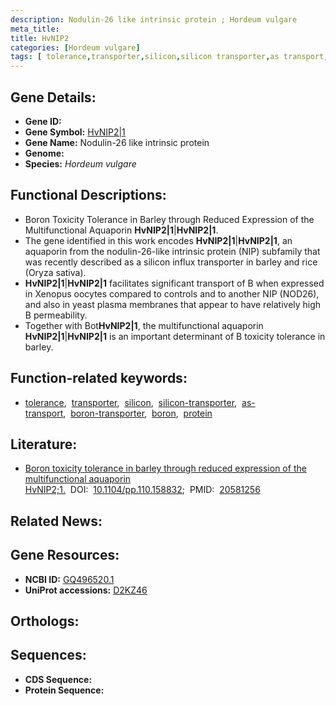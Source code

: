 ```yaml
---
description: Nodulin-26 like intrinsic protein ; Hordeum vulgare
meta_title:
title: HvNIP2
categories: [Hordeum vulgare]
tags: [ tolerance,transporter,silicon,silicon transporter,as transport,boron transporter,boron,protein ]
---
```


## Gene Details:
- **Gene ID:** []()
- **Gene Symbol:** <u>HvNIP2|1</u>
- **Gene Name:** Nodulin-26 like intrinsic protein
- **Genome:** []()
- **Species:** *Hordeum vulgare*

## Functional Descriptions:
   - Boron Toxicity Tolerance in Barley through Reduced Expression of the Multifunctional Aquaporin **HvNIP2|1**|**HvNIP2|1**.
   - The gene identified in this work encodes **HvNIP2|1**|**HvNIP2|1**, an aquaporin from the nodulin-26-like intrinsic protein (NIP) subfamily that was recently described as a silicon influx transporter in barley and rice (Oryza sativa).
   - **HvNIP2|1**|**HvNIP2|1** facilitates significant transport of B when expressed in Xenopus oocytes compared to controls and to another NIP (NOD26), and also in yeast plasma membranes that appear to have relatively high B permeability.
   - Together with Bot**HvNIP2|1**, the multifunctional aquaporin **HvNIP2|1**|**HvNIP2|1** is an important determinant of B toxicity tolerance in barley.

## Function-related keywords:
   - [tolerance](/tags/tolerance/),&nbsp;&nbsp;[transporter](/tags/transporter/),&nbsp;&nbsp;[silicon](/tags/silicon/),&nbsp;&nbsp;[silicon-transporter](/tags/silicon-transporter/),&nbsp;&nbsp;[as-transport](/tags/as-transport/),&nbsp;&nbsp;[boron-transporter](/tags/boron-transporter/),&nbsp;&nbsp;[boron](/tags/boron/),&nbsp;&nbsp;[protein](/tags/protein/)

## Literature:
   - [Boron toxicity tolerance in barley through reduced expression of the multifunctional aquaporin HvNIP2;1.](https://doi.org/10.1104/pp.110.158832)&nbsp;&nbsp;DOI:&nbsp;&nbsp;[10.1104/pp.110.158832](https://doi.org/10.1104/pp.110.158832);&nbsp;&nbsp;PMID:&nbsp;&nbsp;[20581256](https://pubmed.ncbi.nlm.nih.gov/20581256/)

## Related News:

## Gene Resources:
- **NCBI ID:**  [GQ496520.1](https://www.ncbi.nlm.nih.gov/gene/?term=GQ496520.1)
- **UniProt accessions:**  [D2KZ46](https://www.uniprot.org/uniprotkb/D2KZ46/entry)

## Orthologs:

## Sequences:
- **CDS Sequence:**
- **Protein Sequence:**
